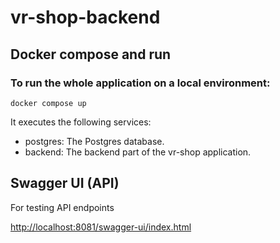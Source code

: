# vr-shop-backend

## Docker compose and run

### To run the whole application on a local environment:

```
docker compose up
```


It executes the following services:
 - postgres: The Postgres database.
 - backend: The backend part of the vr-shop application.

## Swagger UI (API)

For testing API endpoints

[http://localhost:8081/swagger-ui/index.html](http://localhost:8081/swagger-ui/index.html)

